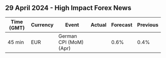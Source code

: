 ## 29 April 2024 - High Impact Forex News

| Time (GMT) | Currency | Event | Actual | Forecast | Previous |
|------|----------|-------|--------|----------|----------|
| 45 min | EUR | German CPI (MoM) (Apr) |  | 0.6% | 0.4% |
